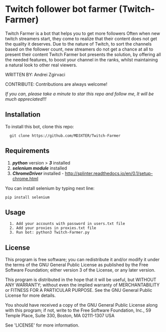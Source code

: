 # Twitch follower bot farmer (Twitch-Farmer)
Twitch Farmer is a bot that helps you to get more followers
Often when new twitch streamers start, they come to realize that their content does not get the quality it deserves. Due to the nature of Twitch, to sort the channels based on the follower count, new streamers do not get a chance at all to present their content
Twitch Farmer bot presents the solution, by offering all the needed features, to boost your channel in the ranks, whilst maintaining a natural look to other real viewers.

WRITTEN BY: Andrei Zgirvaci

CONTRIBUTE: Contributions are always welcome!

*If you can, please take a minute to star this repo and follow me, It will be much appreciated!!!*

## Installation
To install this bot, clone this repo:
```
  git clone https://github.com/MD3XTER/Twitch-Farmer
```

## Requirements
  1. **_python_** version > **_3_** installed
  2. **_selenium module_** installed
  3. **_ChromeDriver_** installed - http://splinter.readthedocs.io/en/0.1/setup-chrome.html

You can install selenium by typing next line:
```
pip install selenium
```

## Usage
```
  1. Add your accounts with password in users.txt file
  2. Add your proxies in proxies.txt file
  3. Run bot: python3 Twitch-Farmer.py
```

## License
This program is free software; you can redistribute it and/or modify it under the terms of the GNU General Public License as published by the Free Software Foundation; either version 3 of the License, or any later version.

This program is distributed in the hope that it will be useful, but WITHOUT ANY WARRANTY; without even the implied warranty of MERCHANTABILITY or FITNESS FOR A PARTICULAR PURPOSE. See the GNU General Public License for more details.

You should have received a copy of the GNU General Public License along with this program; if not, write to the Free Software Foundation, Inc., 59 Temple Place, Suite 330, Boston, MA 02111-1307 USA

See 'LICENSE' for more information.
